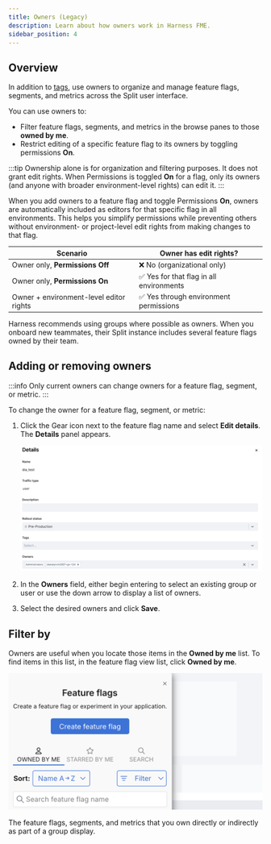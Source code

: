 ```yaml
---
title: Owners (Legacy)
description: Learn about how owners work in Harness FME.
sidebar_position: 4
---
```


## Overview

In addition to [tags](/docs/feature-management-experimentation/management-and-administration/tags/), use owners to organize and manage feature flags, segments, and metrics across the Split user interface. 

You can use owners to:

- Filter feature flags, segments, and metrics in the browse panes to those **owned by me**.
- Restrict editing of a specific feature flag to its owners by toggling permissions **On**.

:::tip
Ownership alone is for organization and filtering purposes. It does not grant edit rights. When Permissions is toggled **On** for a flag, only its owners (and anyone with broader environment-level rights) can edit it.
:::

When you add owners to a feature flag and toggle Permissions **On**, owners are automatically included as editors for that specific flag in all environments. This helps you simplify permissions while preventing others without environment- or project-level edit rights from making changes to that flag.

| Scenario                                 | Owner has edit rights?            |
|------------------------------------------|------------------------------------|
| Owner only, **Permissions Off**          | ❌ No (organizational only)         |
| Owner only, **Permissions On**           | ✅ Yes for that flag in all environments |
| Owner + environment-level editor rights  | ✅ Yes through environment permissions   |

Harness recommends using groups where possible as owners. When you onboard new teammates, their Split instance includes several feature flags owned by their team.

## Adding or removing owners

:::info
Only current owners can change owners for a feature flag, segment, or metric.
:::

To change the owner for a feature flag, segment, or metric:

1. Click the Gear icon next to the feature flag name and select **Edit details**. The **Details** panel appears.
   
   ![](./static/flag-details.png)

1. In the **Owners** field, either begin entering to select an existing group or user or use the down arrow to display a list of owners.
1. Select the desired owners and click **Save**.

## Filter by

Owners are useful when you locate those items in the **Owned by me** list. To find items in this list, in the feature flag view list, click **Owned by me**. 

![](./static/owned-by-me.png)

The feature flags, segments, and metrics that you own directly or indirectly as part of a group display.

